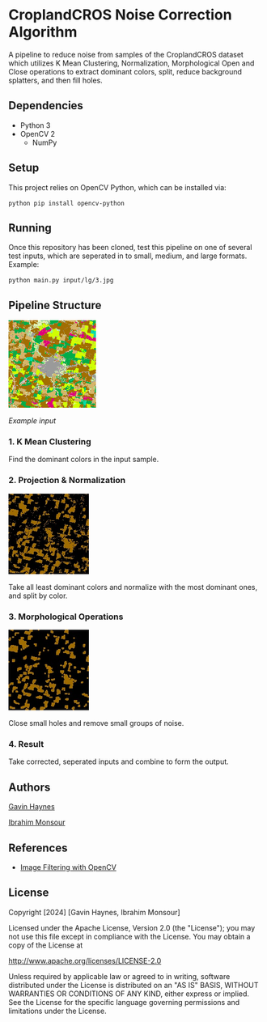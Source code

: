# CroplandCROS Noise Correction Algorithm
A pipeline to reduce noise from samples of the CroplandCROS dataset which utilizes K Mean Clustering, Normalization, 
Morphological Open and Close operations to extract dominant colors, split, reduce background splatters, and then fill holes.

## Dependencies
* Python 3
* OpenCV 2
    * NumPy

## Setup   
This project relies on OpenCV Python, which can be installed via:
```
python pip install opencv-python
```

## Running
Once this repository has been cloned, test this pipeline on one of several test inputs, which are seperated in to small, medium, and large formats. Example: 
```
python main.py input/lg/3.jpg
```

## Pipeline Structure

![Large example input](./examples/input-lg-3.jpg)

_Example input_

### 1. K Mean Clustering
Find the dominant colors in the input sample.

### 2. Projection & Normalization

![One result from projection](./examples/projection0.jpg)

Take all least dominant colors and normalize with the most dominant ones, and split by color.

### 3. Morphological Operations

![One result from projection](./examples/morph0.jpg)

Close small holes and remove small groups of noise.

### 4. Result
Take corrected, seperated inputs and combine to form the output.

## Authors
[Gavin Haynes](https://github.com/gavinsh32)

[Ibrahim Monsour](https://github.com/mans5834)

## References
* [Image Filtering with OpenCV](https://docs.opencv.org/4.x/d4/d86/group__imgproc__filter.html)

## License
Copyright [2024] [Gavin Haynes, Ibrahim Monsour]

Licensed under the Apache License, Version 2.0 (the "License");
you may not use this file except in compliance with the License.
You may obtain a copy of the License at

http://www.apache.org/licenses/LICENSE-2.0

Unless required by applicable law or agreed to in writing, software
distributed under the License is distributed on an "AS IS" BASIS,
WITHOUT WARRANTIES OR CONDITIONS OF ANY KIND, either express or implied.
See the License for the specific language governing permissions and
limitations under the License.